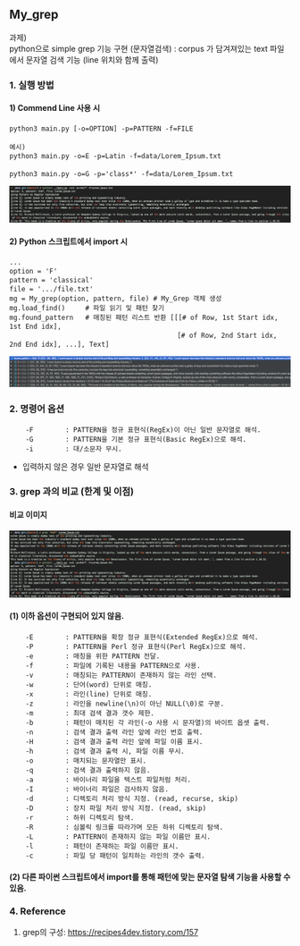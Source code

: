## My_grep

과제) <br>
python으로 simple grep 기능 구현  (문자열검색)
   : corpus 가 담겨져있는 text 파일에서 문자열 검색 기능 (line 위치와 함께 출력)

### 1. 실행 방법
#### 1) Commend Line 사용 시

    python3 main.py [-o=OPTION] -p=PATTERN -f=FILE
    
    예시)
    python3 main.py -o=E -p=Latin -f=data/Lorem_Ipsum.txt
    
    python3 main.py -o=G -p='class*' -f=data/Lorem_Ipsum.txt

<img src=img/example_ctl.png />
    
#### 2) Python 스크립트에서 import 시

    ...
    option = 'F'
    pattern = 'classical'
    file = '.../file.txt'
    mg = My_grep(option, pattern, file) # My_Grep 객체 생성
    mg.load_find()     # 파일 읽기 및 패턴 찾기 
    mg.found_pattern   # 매칭된 패턴 리스트 반환 [[[# of Row, 1st Start idx, 1st End idx], 
                                              [# of Row, 2nd Start idx, 2nd End idx], ...], Text] 

<img src=img/example_script.png />
    
### 2. 명령어 옵션
        -F        : PATTERN을 정규 표현식(RegEx)이 아닌 일반 문자열로 해석.
        -G        : PATTERN을 기본 정규 표현식(Basic RegEx)으로 해석.
        -i        : 대/소문자 무시.
- 입력하지 않은 경우 일반 문자열로 해석

### 3. grep 과의 비교 (한계 및 이점)

#### 비교 이미지
<img src=img/compare.png />


#### (1) 이하 옵션이 구현되어 있지 않음.

        -E        : PATTERN을 확장 정규 표현식(Extended RegEx)으로 해석.
        -P        : PATTERN을 Perl 정규 표현식(Perl RegEx)으로 해석.
        -e        : 매칭을 위한 PATTERN 전달.
        -f        : 파일에 기록된 내용을 PATTERN으로 사용.
        -v        : 매칭되는 PATTERN이 존재하지 않는 라인 선택.
        -w        : 단어(word) 단위로 매칭.
        -x        : 라인(line) 단위로 매칭.
        -z        : 라인을 newline(\n)이 아닌 NULL(\0)로 구분.
        -m        : 최대 검색 결과 갯수 제한.
        -b        : 패턴이 매치된 각 라인(-o 사용 시 문자열)의 바이트 옵셋 출력.
        -n        : 검색 결과 출력 라인 앞에 라인 번호 출력.
        -H        : 검색 결과 출력 라인 앞에 파일 이름 표시.
        -h        : 검색 결과 출력 시, 파일 이름 무시.
        -o        : 매치되는 문자열만 표시.
        -q        : 검색 결과 출력하지 않음.
        -a        : 바이너리 파일을 텍스트 파일처럼 처리.
        -I        : 바이너리 파일은 검사하지 않음.
        -d        : 디렉토리 처리 방식 지정. (read, recurse, skip)
        -D        : 장치 파일 처리 방식 지정. (read, skip)
        -r        : 하위 디렉토리 탐색.
        -R        : 심볼릭 링크를 따라가며 모든 하위 디렉토리 탐색.
        -L        : PATTERN이 존재하지 않는 파일 이름만 표시.
        -l        : 패턴이 존재하는 파일 이름만 표시.
        -c        : 파일 당 패턴이 일치하는 라인의 갯수 출력.


#### (2) 다른 파이썬 스크립트에서 import를 통해 패턴에 맞는 문자열 탐색 기능을 사용할 수 있음.

### 4. Reference
1. grep의 구성: https://recipes4dev.tistory.com/157